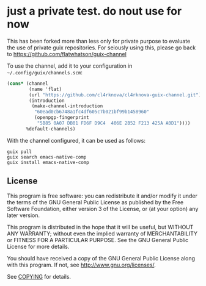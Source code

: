 # just a private test. do nout use for now
This has been forked more than less only for private purpose to evaluate the use of private guix repositories. For seiously using this, please go back to https://github.com/flatwhatson/guix-channel


To use the channel, add it to your configuration in
`~/.config/guix/channels.scm`:

``` scheme
(cons* (channel
        (name 'flat)
        (url "https://github.com/cl4rknova/cl4rknova-guix-channel.git")
        (introduction
         (make-channel-introduction
          "60ead0cb6748a1fc4df605c7b021bf99b1458960"
          (openpgp-fingerprint
           "5B85 0A07 DB01 FD6F D9C4  406E 2B52 F213 425A A0D1"))))
       %default-channels)
```

With the channel configured, it can be used as follows:


``` shell
guix pull
guix search emacs-native-comp
guix install emacs-native-comp
```

## License

This program is free software: you can redistribute it and/or modify it under
the terms of the GNU General Public License as published by the Free Software
Foundation, either version 3 of the License, or (at your option) any later
version.

This program is distributed in the hope that it will be useful, but WITHOUT ANY
WARRANTY; without even the implied warranty of MERCHANTABILITY or FITNESS FOR A
PARTICULAR PURPOSE.  See the GNU General Public License for more details.

You should have received a copy of the GNU General Public License along with
this program.  If not, see <http://www.gnu.org/licenses/>.

See [COPYING](COPYING) for details.

[guix]: https://guix.gnu.org/
[guix-channel]: https://guix.gnu.org/manual/en/html_node/Channels.html
[gccemacs]: https://www.emacswiki.org/emacs/GccEmacs
[masm11-pgtk]: https://github.com/masm11/emacs/tree/pgtk
[flatwhatson-pgtk]: https://github.com/flatwhatson/emacs/tree/pgtk-nativecomp

